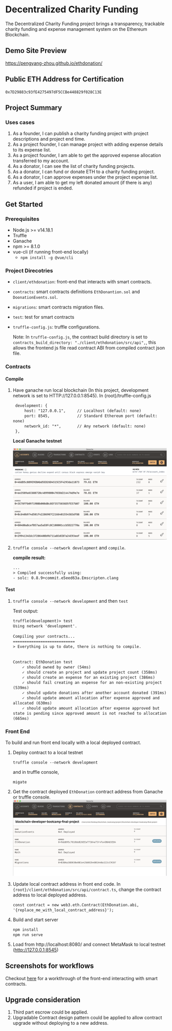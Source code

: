 # Decentralized Charity Funding
The Decentralized Charity Funding project brings a transparency, trackable charity funding and expense management system on the Ethereum Blockchain.

## Demo Site Preview
https://pengyang-zhou.github.io/ethdonation/

## Public ETH Address for Certification
`0x7D29883c93fE4275497dF5CCBe448829f028C13E`

## Project Summary

### Uses cases
1. As a founder, I can publish a charity funding project with project descriptions and project end time.
2. As a project founder, I can manage project with adding expense details to its expense list.
3. As a project founder, I am able to get the approved expense allocation transferred to my account.
4. As a donator, I can see the list of charity funding projects.
5. As a donator, I can fund or donate ETH to a charity funding project.
6. As a donator, I can approve expenses under the project expense list.
7. As a user, I am able to get my left donated amount (if there is any) refunded if project is ended.

## Get Started

### Prerequisites
- Node.js >= v14.18.1
- Truffle
- Ganache
- npm >= 8.1.0
- vue-cli (if running front-end locally)
  - `npm install -g @vue/cli`

### Project Direcotries
- `client/ethdonation`: front-end that interacts with smart contracts.
- `contracts`: smart contracts definitions `EthDonantion.sol` and `DoonationEvents.sol`.
- `migrations`: smart contracts migration files.
- `test`: test for smart contracts
- `truffle-config.js`: truffle configurations.

    Note: In `truffle-config.js`, the contract build directory is set to `contracts_build_directory: "./client/ethdonation/src/api",`, this allows the frontend js file read contract ABI from compiled contract json file.

### Contracts

#### Compile
1. Have ganache run local blockchain (In this project, development network is set to HTTP://127.0.0.1:8545). In {root}/truffle-config.js 
   ```
    development: {
        host: "127.0.0.1",     // Localhost (default: none)
        port: 8545,            // Standard Ethereum port (default: none)
        network_id: "*",       // Any network (default: none)
    },
   ```
   **Local Ganache testnet**

    <img src="./images/ganache.png" alt="ganache" width="600"/>

2. `truffle console --network development` and `compile`.
   
   **compile result:**
   ```
   ...
   > Compiled successfully using:
   - solc: 0.8.9+commit.e5eed63a.Emscripten.clang
   ```

#### Test
1. `truffle console --network development` and then `test`
   
   Test output:
    ```
    truffle(development)> test
    Using network 'development'.

    Compiling your contracts...
    ===========================
    > Everything is up to date, there is nothing to compile.


    Contract: EthDonation test
        ✓ should owned by owner (54ms)
        ✓ should create an project and update project count (358ms)
        ✓ should create an expense for an existing project (386ms)
        ✓ should fail creating an expense for an non-existing project (539ms)
        ✓ should update donations after another account donated (391ms)
        ✓ should update amount allocation after expense approved and allocated (630ms)
        ✓ should update amount allocation after expense approved but state is pending since approved amount is not reached to allocation (665ms)
    ```

### Front End

To build and run front end locally with a local deployed contract.
1. Deploy contract to a local testnet
   ```
   truffle console --network development
   ```
   and in truffle console,
   ```
   migate
   ```
2. Get the contract deployed `EthDonation` contract address from Ganache or truffle console.
   <img src="./images/contract_address.png" alt="contract_address" width="600"/>

3. Update local contract address in front end code.
   In `{root}/client/ethdonation/src/api/contract.ts`, change the contract address to local deployed address.
   ```
   const contract = new web3.eth.Contract(EthDonation.abi, '{replace_me_with_local_contract_address}');

   ```
4. Build and start server
   ```
   npm install
   npm run serve
   ```
5. Load from http://localhost:8080/ and connect MetaMask to local testnet (http://127.0.0.1:8545)

## Screenshots for workflows

Checkout [here](./workflows.md) for a workthrough of the front-end interacting with smart contracts. 

## Upgrade consideration
1. Third part escrow could be applied.
2. Upgradable Contract design pattern could be applied to allow contract upgrade without deploying to a new address.
   
